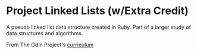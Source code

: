 # Project Linked Lists (w/Extra Credit)
A pseudo linked list data structure created in Ruby. Part of a larger study of data structures and algorithms.


From The Odin Project's [curriculum](https://www.theodinproject.com/courses/ruby-programming/lessons/linked-lists)

